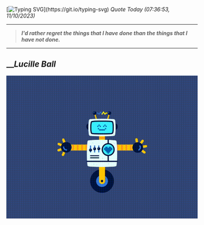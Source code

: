 [![Typing SVG](https://readme-typing-svg.herokuapp.com?font=Press+Start+2P&color=C2F784&size=35&width=900&height=100&lines=Hello+World%2C+I'm+Hung+!)](https://git.io/typing-svg) 
_Quote Today (07:36:53, 11/10/2023)_
___
>**_I'd rather regret the things that I have done than the things that I have not done._**
___

## __**_Lucille Ball_**

![RobotDance](src/assets/images/robot-dancing-dribble.gif?style=center)
